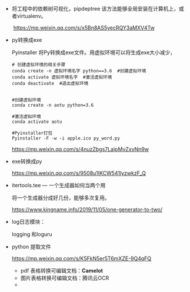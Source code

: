 

- 将工程中的依赖树可视化，pipdeptree 该方法能够全局安装在计算机上，或者virtualenv。

  ​	https://mp.weixin.qq.com/s/x5Bn8AS5yecRQY3aMXV4Tw





- py转换成exe

  Pyinstaller 将Py转换成exe文件。用虚拟环境可以将生成exe大小减少，

  ```
  # 创建虚拟环境的相关步骤
  conda create -n 虚拟环境名字 python==3.6  #创建虚拟环境
  conda activate 虚拟环境名字  #激活虚拟环境
  conda deactivate  #退出虚拟环境
  
  
  #创建虚拟环境
  conda create -n aotu python=3.6
  
  #激活虚拟环境
  conda activate aotu
  
  #Pyinstaller打包
  Pyinstaller -F -w -i apple.ico py_word.py
  ```

  https://mp.weixin.qq.com/s/4nuzZbgs7LaipMvZxvNn9w	



- exe转换成py

  https://mp.weixin.qq.com/s/9508u1IKCW541lyzwkzF_Q



- itertools.tee	—	一个生成器如何当两个用

  将一个生成器分成好几份，能够多次复用。

  https://www.kingname.info/2019/11/05/one-generator-to-two/



- log日志模块：

  logging 和loguru 



- python 提取文件

  https://mp.weixin.qq.com/s/K5FkN5er5T6mXZE-9Q4qFQ

  - pdf 表格转换可编辑文档：**Camelot** 
  - 图片表格转换可编辑文档：腾讯云OCR
  - 






